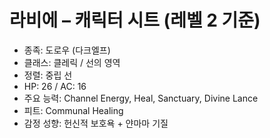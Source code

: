 # 라비에 – 캐릭터 시트 (레벨 2 기준)

- 종족: 도로우 (다크엘프)
- 클래스: 클레릭 / 선의 영역
- 정렬: 중립 선
- HP: 26 / AC: 16
- 주요 능력: Channel Energy, Heal, Sanctuary, Divine Lance
- 피트: Communal Healing
- 감정 성향: 헌신적 보호욕 + 얀마마 기질